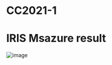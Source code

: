# CC2021-1
# IRIS Msazure result

![image](https://user-images.githubusercontent.com/74414773/115009193-fd0bae80-9ee6-11eb-84c0-b425cc29bf63.png)
